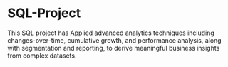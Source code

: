 # SQL-Project
This SQL project has Applied advanced analytics techniques including changes-over-time, cumulative growth, and performance analysis, along with segmentation and reporting, to derive meaningful business insights from complex datasets.
